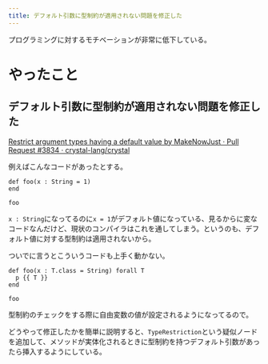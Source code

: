 ```yaml
---
title: デフォルト引数に型制約が適用されない問題を修正した
---
```


<script async src="//cdn.embedly.com/widgets/platform.js""></script>

プログラミングに対するモチベーションが非常に低下している。

# やったこと

## デフォルト引数に型制約が適用されない問題を修正した

<a class="embedly-card" href="https://github.com/crystal-lang/crystal/pull/3834">Restrict argument types having a default value by MakeNowJust · Pull Request #3834 · crystal-lang/crystal</a>

例えばこんなコードがあったとする。

```crystal
def foo(x : String = 1)
end

foo
```

`x : String`になってるのに`x = 1`がデフォルト値になっている、見るからに変なコードなんだけど、現状のコンパイラはこれを通してしまう。というのも、デフォルト値に対する型制約は適用されないから。

ついでに言うとこういうコードも上手く動かない。

```crystal
def foo(x : T.class = String) forall T
  p {{ T }}
end

foo
```

型制約のチェックをする際に自由変数の値が設定されるようになってるので。

どうやって修正したかを簡単に説明すると、`TypeRestriction`という疑似ノードを追加して、メソッドが実体化されるときに型制約を持つデフォルト引数があったら挿入するようにしている。

